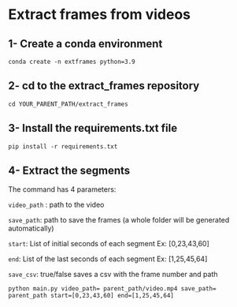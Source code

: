 # Extract frames from videos

## 1- Create a conda environment

```
conda create -n extframes python=3.9
```

## 2- cd to the extract_frames repository
```
cd YOUR_PARENT_PATH/extract_frames
```


## 3- Install the requirements.txt file
```
pip install -r requirements.txt
```

## 4- Extract the segments
The command has 4 parameters:

`video_path` : path to the video

`save_path`: path to save the frames (a whole folder will be generated automatically)

`start`: List of initial seconds of each segment Ex: [0,23,43,60]

`end`: List of the last seconds of each segment Ex: [1,25,45,64]

`save_csv`: true/false saves a csv with the frame number and path


```
python main.py video_path= parent_path/video.mp4 save_path= parent_path start=[0,23,43,60] end=[1,25,45,64]

```
